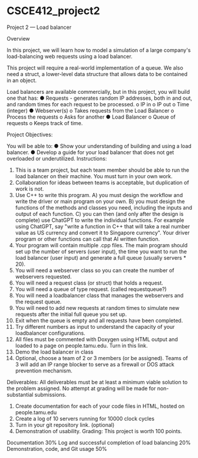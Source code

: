 # CSCE412_project2

Project 2 — Load balancer

Overview

In this project, we will learn how to model a simulation of a large company's load-balancing web requests using a load balancer.

This project will require a real-world implementation of a queue. We also need a struct, a lower-level data structure that allows data to be contained in an object.

Load balancers are available commercially, but in this project, you will build one that has:
● Requests - generates random IP addresses, both in and out, and random times for each request to be processed.
o IP in
o IP out
o Time (integer)
● Webserver(s)
o Takes requests from the Load Balancer
o Process the requests
o Asks for another
● Load Balancer
o Queue of requests
o Keeps track of time.

Project Objectives:

You will be able to:
● Show your understanding of building and using a load balancer.
● Develop a guide for your load balancer that does not get overloaded or underutilized.
Instructions:
1. This is a team project, but each team member should be able to run the load balancer on their machine. You must turn in your own work.
2. Collaboration for ideas between teams is acceptable, but duplication of work is not.
3. Use C++ to write this program.
      A) you must design the workflow and write the driver or main program on your own. 
      B) you must design the functions of the methods and classes you need, including the inputs and output of each function.
      C) you can then (and only after the design is complete) use ChatGPT to write the individual functions. For example using ChatGPT, say "write a                       function in C++ that will take a real number value as US currency and convert it to Singapore currency". Your driver program or other functions
           can call that AI written function.
4. Your program will contain multiple .cpp files. The main program should set up the number of
servers (user input), the time you want to run the load balancer (user input) and generate a
full queue (usually servers * 20).
5. You will need a webserver class so you can create the number of webservers requested.
6. You will need a request class (or struct) that holds a request.
7. You will need a queue of type request. (called requestqueue?)
8. You will need a loadbalancer class that manages the webservers and the request queue.
9. You will need to add new requests at random times to simulate new requests after the initial full queue you set up.
10. Exit when the queue is empty and all requests have been completed.
11. Try different numbers as input to understand the capacity of your loadbalancer configurations.
12. All files must be commented with Doxygen using HTML output and loaded to a page on people.tamu.edu. Turn in this link.
13. Demo the load balancer in class
14. Optional, choose a team of 2 or 3 members (or be assigned). Teams of 3 will add an IP range blocker to serve as a firewall or DOS attack prevention mechanism.

Deliverables:
All deliverables must be at least a minimum viable solution to the problem assigned. No attempt at
grading will be made for non-substantial submissions.
1. Create documentation for each of your code files in HTML, hosted on people.tamu.edu
2. Create a log of 10 servers running for 10000 clock cycles
3. Turn in your git repository link. (optional)
4. Demonstration of usability.
Grading:
This project is worth 100 points.

Documentation 30%
Log and successful completion of load balancing 20%
Demonstration, code, and Git usage 50%
